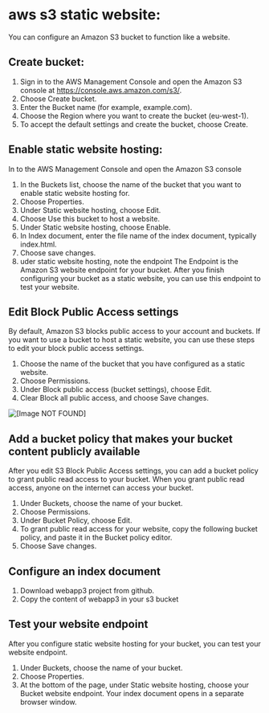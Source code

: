 # aws s3 static website:
You can configure an Amazon S3 bucket to function like a website. 

## Create bucket:
1. Sign in to the AWS Management Console and open the Amazon S3 console at https://console.aws.amazon.com/s3/.
2. Choose Create bucket.
3. Enter the Bucket name (for example, example.com).
4. Choose the Region where you want to create the bucket (eu-west-1).
5. To accept the default settings and create the bucket, choose Create.

## Enable static website hosting:
In to the AWS Management Console and open the Amazon S3 console
1. In the Buckets list, choose the name of the bucket that you want to enable static website hosting for.
2. Choose Properties.
3. Under Static website hosting, choose Edit.
4. Choose Use this bucket to host a website.
5. Under Static website hosting, choose Enable.
6. In Index document, enter the file name of the index document, typically index.html.
7. Choose save changes.
8. uder static website hosting, note the endpoint
The Endpoint is the Amazon S3 website endpoint for your bucket. After you finish configuring your bucket as a static website, you can use this endpoint to test your website.

## Edit Block Public Access settings
By default, Amazon S3 blocks public access to your account and buckets. If you want to use a bucket to host a static website, you can use these steps to edit your block public access settings.

1. Choose the name of the bucket that you have configured as a static website.
2. Choose Permissions.
3. Under Block public access (bucket settings), choose Edit.
4. Clear Block all public access, and choose Save changes.

![\[Image NOT FOUND\]](http://docs.aws.amazon.com/AmazonS3/latest/userguide/images/edit-public-access-clear.png)

 ## Add a bucket policy that makes your bucket content publicly available
After you edit S3 Block Public Access settings, you can add a bucket policy to grant public read access to your bucket. When you grant public read access, anyone on the internet can access your bucket.

1. Under Buckets, choose the name of your bucket.
2. Choose Permissions.
3. Under Bucket Policy, choose Edit.
4. To grant public read access for your website, copy the following bucket policy, and paste it in the Bucket policy editor.
5. Choose Save changes.

## Configure an index document
1. Download webapp3 project from github.
2. Copy the content of webapp3 in your s3 bucket

## Test your website endpoint
After you configure static website hosting for your bucket, you can test your website endpoint.

1. Under Buckets, choose the name of your bucket.
2. Choose Properties.
3. At the bottom of the page, under Static website hosting, choose your Bucket website endpoint.
Your index document opens in a separate browser window.
